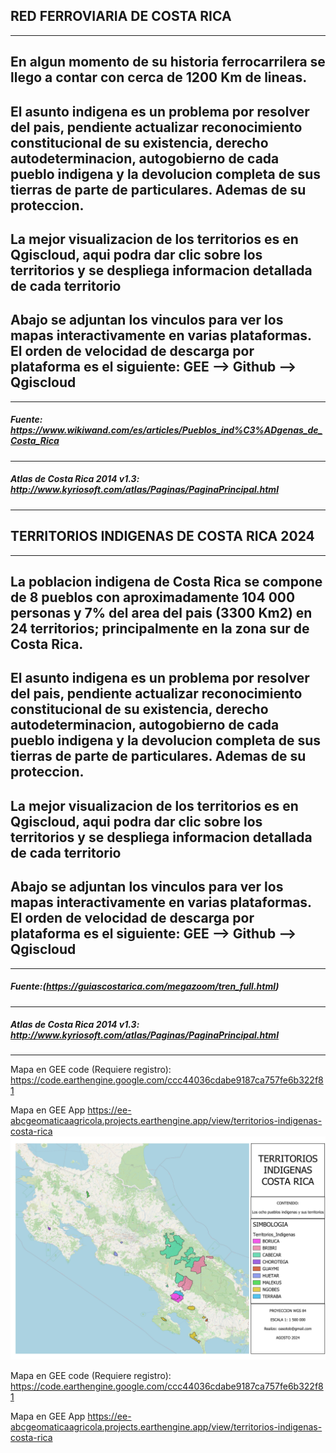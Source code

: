 ## RED FERROVIARIA DE COSTA RICA
---
En algun momento de su historia ferrocarrilera se llego a contar con cerca de 1200 Km de lineas.
---
El asunto indigena es un problema por resolver del pais, pendiente actualizar reconocimiento constitucional de su existencia, derecho autodeterminacion, autogobierno de cada pueblo indigena y la devolucion completa de sus tierras de parte de particulares. Ademas de su proteccion.
---
La mejor visualizacion de los territorios es en Qgiscloud, aqui podra dar clic sobre los territorios y se despliega informacion detallada de cada territorio
---
 Abajo se adjuntan los vinculos para ver los mapas interactivamente en varias plataformas.
 El orden de velocidad de descarga por plataforma es el siguiente:  GEE --> Github --> Qgiscloud
--- 

---
##### Fuente: https://www.wikiwand.com/es/articles/Pueblos_ind%C3%ADgenas_de_Costa_Rica
---
##### Atlas de Costa Rica 2014 v1.3: http://www.kyriosoft.com/atlas/Paginas/PaginaPrincipal.html
---
## TERRITORIOS INDIGENAS DE COSTA RICA 2024
---
La poblacion indigena de Costa Rica se compone de 8 pueblos con aproximadamente 104 000 personas y 7% del area del pais (3300 Km2) en 24 territorios; principalmente en la zona sur de Costa Rica.
---
El asunto indigena es un problema por resolver del pais, pendiente actualizar reconocimiento constitucional de su existencia, derecho autodeterminacion, autogobierno de cada pueblo indigena y la devolucion completa de sus tierras de parte de particulares. Ademas de su proteccion.
---
La mejor visualizacion de los territorios es en Qgiscloud, aqui podra dar clic sobre los territorios y se despliega informacion detallada de cada territorio
---
 Abajo se adjuntan los vinculos para ver los mapas interactivamente en varias plataformas.
 El orden de velocidad de descarga por plataforma es el siguiente:  GEE --> Github --> Qgiscloud
--- 

---
##### Fuente:(https://guiascostarica.com/megazoom/tren_full.html)
---
##### Atlas de Costa Rica 2014 v1.3: http://www.kyriosoft.com/atlas/Paginas/PaginaPrincipal.html
---


Mapa en GEE code (Requiere registro):
https://code.earthengine.google.com/ccc44036cdabe9187ca757fe6b322f81

Mapa en GEE App
https://ee-abcgeomaticaagricola.projects.earthengine.app/view/territorios-indigenas-costa-rica
![Mapa](https://github.com/abcgeomatica/Territorios-Indigenas-Costa-Rica/blob/master/Territorios%20Indigenas.jpg)

Mapa en GEE code (Requiere registro):
https://code.earthengine.google.com/ccc44036cdabe9187ca757fe6b322f81

Mapa en GEE App
https://ee-abcgeomaticaagricola.projects.earthengine.app/view/territorios-indigenas-costa-rica

